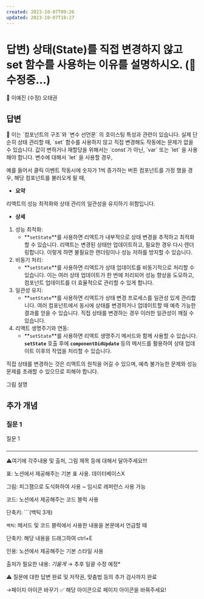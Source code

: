 ```yaml
---
created: 2023-10-07T09:26
updated: 2023-10-07T18:27
---
```

# 답변) 상태(State)를 직접 변경하지 않고 set 함수를 사용하는 이유를 설명하시오. (🔨수정중…)

<aside>
💫 이예진
(수정) 오태권

</aside>

## 답변

<aside>
📌 이는 `컴포넌트의 구조`와 `변수 선언문` 의 호이스팅 특성과 관련이 있습니다.
실제 단순히 상태 관리할 때, `set` 함수를 사용하지 않고 직접 변경해도 작동에는 문제가 없을 수 있습니다. 
값이 변하거나 재할당을 위해서는 `const`가 아닌, `var` 또는 `let` 을 사용해야 합니다. 변수에 대해서 `let` 을 사용할 경우, 

예를 들어서 클릭 이벤트 작동시에 숫자가 1씩 증가하는 버튼 컴포넌트를 가정 했을 경우, 해당 컴포넌트를 불러오게 될 때,

</aside>

- **요약**

리액트의 성능 최적화와 상태 관리의 일관성을 유지하기 위함입니다.

- **상세**
1. 성능 최적화:
    - **`setState`**를 사용하면 리액트가 내부적으로 상태 변경을 추적하고 최적화할 수 있습니다. 리액트는 변경된 상태만 업데이트하고, 필요한 경우 다시 렌더링합니다. 이렇게 하면 불필요한 렌더링이나 성능 저하를 방지할 수 있습니다.
2. 비동기 처리:
    - **`setState`**를 사용하면 리액트가 상태 업데이트를 비동기적으로 처리할 수 있습니다. 이는 여러 상태 업데이트가 한 번에 처리되어 성능 향상을 도모하고, 컴포넌트 업데이트를 더 효율적으로 관리할 수 있게 합니다.
3. 일관성 유지:
    - **`setState`**를 사용하면 리액트가 상태 변경 프로세스를 일관성 있게 관리합니다. 여러 컴포넌트에서 동시에 상태를 변경하거나 업데이트할 때 예측 가능한 결과를 얻을 수 있습니다. 직접 상태를 변경하는 경우 이러한 일관성이 깨질 수 있습니다.
4. 리액트 생명주기와 연동:
    - **`setState`**를 사용하면 리액트 생명주기 메서드와 함께 사용할 수 있습니다. **`setState`** 호출 후에 **`componentDidUpdate`** 등의 메서드를 활용하여 상태 업데이트 이후의 작업을 처리할 수 있습니다.

직접 상태를 변경하는 것은 리액트의 원칙을 어길 수 있으며, 예측 불가능한 문제와 성능 문제를 초래할 수 있으므로 피해야 합니다.

그림 설명

## 추가 개념

### 질문 1

질문 1

### 

---

⚠️여기에 각주내용 및 출처, 그림 제목 등에 대해서 달아주세요!!!

표: 노션에서 제공해주는 기본 표 사용. 데이터베이스X

그림: 피그잼으로 도식화하여 사용 ~ 임시로 레퍼런스 사용 가능

코드: 노션에서 제공해주는 코드 블럭 사용 

단축키: ```(백틱 3개)

`백틱`: 메서드 및 코드 블럭에서 사용한 내용을 본문에서 언급할 때 

단축키: 해당 내용을 드래그하여 ctrl+E

인용: 노션에서 제공해주는 기본 스타일 사용

출처가 필요한 내용: *기울게* → 추후 일괄 수정 예정*

⚠️ 질문에 대한 답변 완료 및 저작권, 맞춤법 등의 추가 검사까지 완료

→페이지 아이콘 바꾸기 ✅ 해당 아이콘으로 페이지 아이콘을 바꿔주세요!